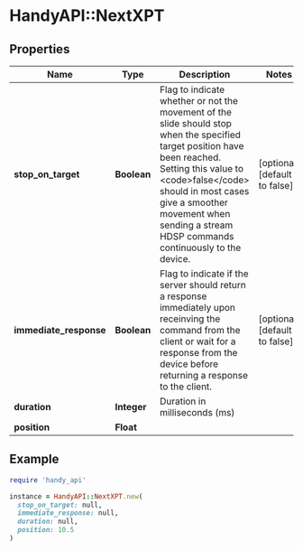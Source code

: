 # HandyAPI::NextXPT

## Properties

| Name | Type | Description | Notes |
| ---- | ---- | ----------- | ----- |
| **stop_on_target** | **Boolean** | Flag to indicate whether or not the movement of the slide should stop when the specified target position have been reached. Setting this value to &lt;code&gt;false&lt;/code&gt; should in most cases give a smoother movement when sending a stream HDSP commands continuously to the device. | [optional][default to false] |
| **immediate_response** | **Boolean** | Flag to indicate if the server should return a response immediately upon receinving the command from the client or wait for a response from the device before returning a response to the client. | [optional][default to false] |
| **duration** | **Integer** | Duration in milliseconds (ms) |  |
| **position** | **Float** |  |  |

## Example

```ruby
require 'handy_api'

instance = HandyAPI::NextXPT.new(
  stop_on_target: null,
  immediate_response: null,
  duration: null,
  position: 10.5
)
```


